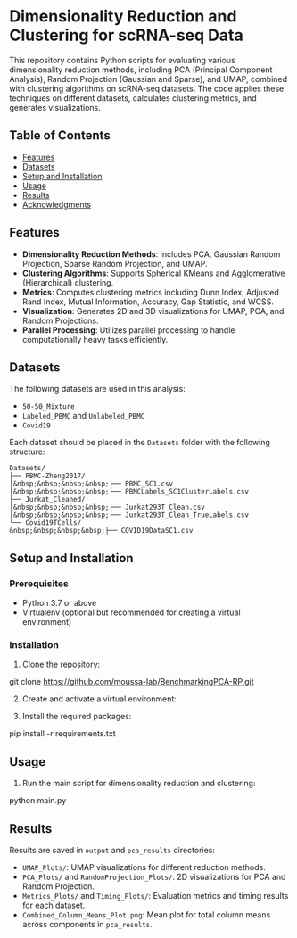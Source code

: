 # Dimensionality Reduction and Clustering for scRNA-seq Data

This repository contains Python scripts for evaluating various dimensionality reduction methods, including PCA (Principal Component Analysis), Random Projection (Gaussian and Sparse), and UMAP, combined with clustering algorithms on scRNA-seq datasets. The code applies these techniques on different datasets, calculates clustering metrics, and generates visualizations.

## Table of Contents
- [Features](#features)
- [Datasets](#datasets)
- [Setup and Installation](#setup-and-installation)
- [Usage](#usage)
- [Results](#results)
- [Acknowledgments](#acknowledgments)

## Features

- **Dimensionality Reduction Methods**: Includes PCA, Gaussian Random Projection, Sparse Random Projection, and UMAP.
- **Clustering Algorithms**: Supports Spherical KMeans and Agglomerative (Hierarchical) clustering.
- **Metrics**: Computes clustering metrics including Dunn Index, Adjusted Rand Index, Mutual Information, Accuracy, Gap Statistic, and WCSS.
- **Visualization**: Generates 2D and 3D visualizations for UMAP, PCA, and Random Projections.
- **Parallel Processing**: Utilizes parallel processing to handle computationally heavy tasks efficiently.

## Datasets

The following datasets are used in this analysis:
- `50-50_Mixture`
- `Labeled_PBMC` and `Unlabeled_PBMC`
- `Covid19`

Each dataset should be placed in the `Datasets` folder with the following structure:
```
Datasets/
├── PBMC-Zheng2017/
│&nbsp;&nbsp;&nbsp;&nbsp;├── PBMC_SC1.csv
│&nbsp;&nbsp;&nbsp;&nbsp;└── PBMCLabels_SC1ClusterLabels.csv
├── Jurkat_Cleaned/
│&nbsp;&nbsp;&nbsp;&nbsp;├── Jurkat293T_Clean.csv
│&nbsp;&nbsp;&nbsp;&nbsp;└── Jurkat293T_Clean_TrueLabels.csv
└── Covid19TCells/
&nbsp;&nbsp;&nbsp;&nbsp;├── COVID19DataSC1.csv
```

## Setup and Installation

### Prerequisites

- Python 3.7 or above
- Virtualenv (optional but recommended for creating a virtual environment)

### Installation

1. Clone the repository:

git clone https://github.com/moussa-lab/BenchmarkingPCA-RP.git

2. Create and activate a virtual environment:

3. Install the required packages:

pip install -r requirements.txt

## Usage

1. Run the main script for dimensionality reduction and clustering:

python main.py

## Results

Results are saved in `output` and `pca_results` directories:
- `UMAP_Plots/`: UMAP visualizations for different reduction methods.
- `PCA_Plots/` and `RandomProjection_Plots/`: 2D visualizations for PCA and Random Projection.
- `Metrics_Plots/` and `Timing_Plots/`: Evaluation metrics and timing results for each dataset.
- `Combined_Column_Means_Plot.png`: Mean plot for total column means across components in `pca_results`.

